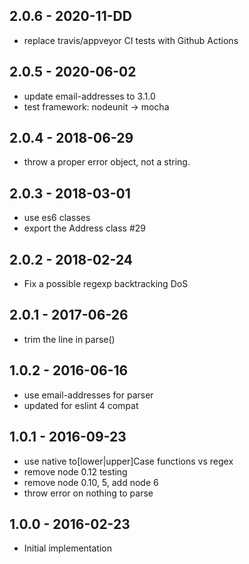 
## 2.0.6 - 2020-11-DD

- replace travis/appveyor CI tests with Github Actions

## 2.0.5 - 2020-06-02

- update email-addresses to 3.1.0
- test framework: nodeunit -> mocha

## 2.0.4 - 2018-06-29

- throw a proper error object, not a string.

## 2.0.3 - 2018-03-01

- use es6 classes
- export the Address class #29

## 2.0.2 - 2018-02-24

- Fix a possible regexp backtracking DoS

## 2.0.1 - 2017-06-26

- trim the line in parse()

## 1.0.2 - 2016-06-16

- use email-addresses for parser
- updated for eslint 4 compat

## 1.0.1 - 2016-09-23

- use native to[lower|upper]Case functions vs regex
- remove node 0.12 testing
- remove node 0.10, 5, add node 6
- throw error on nothing to parse


## 1.0.0 - 2016-02-23

- Initial implementation
